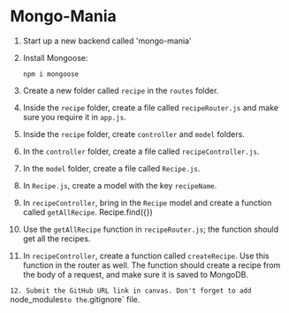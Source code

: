 # Mongo-Mania

1. Start up a new backend called 'mongo-mania'

2. Install Mongoose:

    ```
    npm i mongoose
    ```

3. Create a new folder called `recipe` in the `routes` folder.

4. Inside the `recipe` folder, create a file called `recipeRouter.js` and make sure you require it in `app.js`.

5. Inside the `recipe` folder, create `controller` and `model` folders.

6. In the `controller` folder, create a file called `recipeController.js`.

7. In the `model` folder, create a file called `Recipe.js`.

8. In `Recipe.js`, create a model with the key `recipeName`.

9. In `recipeController`, bring in the `Recipe` model and create a function called `getAllRecipe`. Recipe.find({})

10. Use the `getAllRecipe` function in `recipeRouter.js`; the function should get all the recipes.

11. In `recipeController`, create a function called `createRecipe`. Use this function in the router as well. The function should create a recipe from the body of a request, and make sure it is saved to MongoDB.

`12. Submit the GitHub URL link in canvas. Don't forget to add `node_modules` to the `.gitignore` file.

